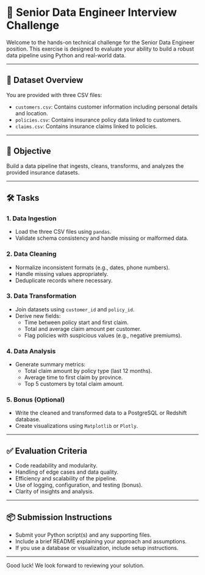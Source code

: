 
# 🧪 Senior Data Engineer Interview Challenge

Welcome to the hands-on technical challenge for the Senior Data Engineer position. This exercise is designed to evaluate your ability to build a robust data pipeline using Python and real-world data.

---

## 📁 Dataset Overview

You are provided with three CSV files:

- `customers.csv`: Contains customer information including personal details and location.
- `policies.csv`: Contains insurance policy data linked to customers.
- `claims.csv`: Contains insurance claims linked to policies.

---

## 🎯 Objective

Build a data pipeline that ingests, cleans, transforms, and analyzes the provided insurance datasets.

---

## 🛠️ Tasks

### 1. Data Ingestion
- Load the three CSV files using `pandas`.
- Validate schema consistency and handle missing or malformed data.

### 2. Data Cleaning
- Normalize inconsistent formats (e.g., dates, phone numbers).
- Handle missing values appropriately.
- Deduplicate records where necessary.

### 3. Data Transformation
- Join datasets using `customer_id` and `policy_id`.
- Derive new fields:
  - Time between policy start and first claim.
  - Total and average claim amount per customer.
  - Flag policies with suspicious values (e.g., negative premiums).

### 4. Data Analysis
- Generate summary metrics:
  - Total claim amount by policy type (last 12 months).
  - Average time to first claim by province.
  - Top 5 customers by total claim amount.

### 5. Bonus (Optional)
- Write the cleaned and transformed data to a PostgreSQL or Redshift database.
- Create visualizations using `Matplotlib` or `Plotly`.

---

## ✅ Evaluation Criteria

- Code readability and modularity.
- Handling of edge cases and data quality.
- Efficiency and scalability of the pipeline.
- Use of logging, configuration, and testing (bonus).
- Clarity of insights and analysis.

---

## 📦 Submission Instructions

- Submit your Python script(s) and any supporting files.
- Include a brief README explaining your approach and assumptions.
- If you use a database or visualization, include setup instructions.

---

Good luck! We look forward to reviewing your solution.

